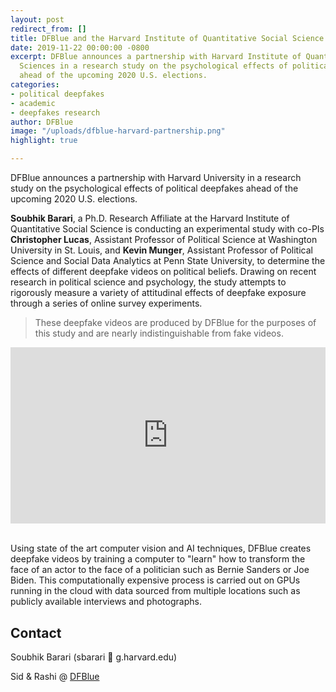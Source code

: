 ```yaml
---
layout: post
redirect_from: []
title: DFBlue and the Harvard Institute of Quantitative Social Science
date: 2019-11-22 00:00:00 -0800
excerpt: DFBlue announces a partnership with Harvard Institute of Quantitative Social
  Sciences in a research study on the psychological effects of political deepfakes
  ahead of the upcoming 2020 U.S. elections.
categories:
- political deepfakes
- academic
- deepfakes research
author: DFBlue
image: "/uploads/dfblue-harvard-partnership.png"
highlight: true

---
```

DFBlue announces a partnership with Harvard University in a research study on the psychological effects of political deepfakes ahead of the upcoming 2020 U.S. elections.

**Soubhik Barari**, a Ph.D. Research Affiliate at the Harvard Institute of Quantitative Social Science is conducting an experimental study with co-PIs **Christopher Lucas**, Assistant Professor of Political Science at Washington University in St. Louis, and **Kevin Munger**, Assistant Professor of Political Science and Social Data Analytics at Penn State University, to determine the effects of different deepfake videos on political beliefs. Drawing on recent research in political science and psychology, the study attempts to rigorously measure a variety of attitudinal effects of deepfake exposure through a series of online survey experiments.

> These deepfake videos are produced by DFBlue for the purposes of this study and are nearly indistinguishable from fake videos.

<div style="width:100%;height:0;padding-bottom:56%;position:relative;"><iframe src="https://giphy.com/embed/Xftdp7O1iOzzD94EB4" width="100%" height="100%" style="position:absolute" frameBorder="0" class="giphy-embed" allowFullScreen></iframe></div>

<br />

Using state of the art computer vision and AI techniques, DFBlue creates deepfake videos by training a computer to "learn" how to transform the face of an actor to the face of a politician such as Bernie Sanders or Joe Biden. This computationally expensive process is carried out on GPUs running in the cloud with data sourced from multiple locations such as publicly available interviews and photographs.

## Contact

Soubhik Barari (sbarari 📧 g.harvard.edu)

Sid & Rashi @ [DFBlue](mailto:r@dfblue.com?&cc=s@dfblue.com&subject=Regarding%20Harvard%20Research%20Study "DFBlue email")